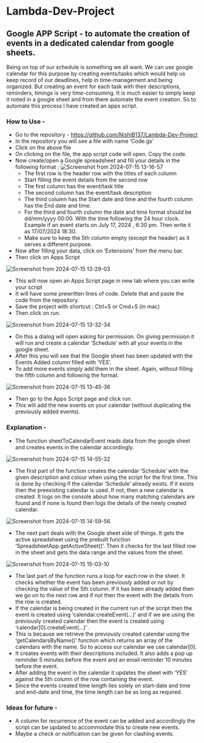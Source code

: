 # Lambda-Dev-Project
## Google APP Script - to automate the creation of events in a dedicated calendar from google sheets. 
Being on top of our schedule is something we all want. We can use google calendar for this purpose by creating events/tasks which would help us keep record of our deadlines, help in time-management and being organized. But creating an event for each task with their descriptions, reminders, timings is very time-consuming. It is much easier to simply keep it noted in a google sheet and from there automate the event creation. So to automate this process I have created an apps script.
### How to Use - 
- Go to the repository - https://github.com/NishiB137/Lambda-Dev-Project
- In the repository you will see a file with name ‘Code.gs’  
- Click on the above file  
- On clicking on the file, the app script code will open. Copy the code.  
- Now create/open a Google spreadsheet and fill your details in the following format : 
![Screenshot from 2024-07-15 13-16-57](https://github.com/user-attachments/assets/da63c754-bc93-49d2-93fa-9a3edbf7084d)  
  - The first row is the header row with the titles of each column  
  - Start filling the event details from the second row  
  - The first column has the event/task title   
  - The second column has the event/task description  
  - The third column has the Start date and time and the fourth column has the End date and time.  
  - For the third and fourth column the date and time format should be dd/mm/yyyy 00:00. With the time following the 24 hour clock. Example if an event starts on July 17, 2024 , 6:30 pm. Then write it as 17/07/2024 18:30.  
  - Make sure to keep the 5th column empty (except the header) as it serves a different purpose.  
- Now after filling your data, click on ‘Extensions’ from the menu bar.  
- Then click on Apps Script
  
![Screenshot from 2024-07-15 13-29-03](https://github.com/user-attachments/assets/6edb8b8a-3d99-407e-8d4b-a476a46f8ccc)  
  
- This will now open an Apps Script page in new tab where you can write your script
- It will have some prewritten lines of code. Delete that and paste the code from the repository.
- Save the project with shortcut : Ctrl+S or Cmd+S (in mac)
- Then click on run.
   
![Screenshot from 2024-07-15 13-32-34](https://github.com/user-attachments/assets/393ef7d4-9fe8-4e38-b22b-bd69519d5471)  
  
- On this a dialog will open asking for permission. On giving permission it will run and create a calendar ‘Schedule’ with all your events in the google sheet.  
- After this you will see that the Google sheet has been updated with the Events Added column filled with ‘YES’.  
- To add more events simply add them in the sheet. Again, without filling the fifth column and following the format.
  
![Screenshot from 2024-07-15 13-45-36](https://github.com/user-attachments/assets/62cf64e8-adb2-4678-a73e-31565c8773db)  
- Then go to the Apps Script page and click run.  
- This will add the new events on your calendar (without duplicating the previously added events).  
### Explanation - 
- The function sheetToCalendarEvent reads data from the google sheet and creates events in the calendar accordingly.
  
![Screenshot from 2024-07-15 14-55-32](https://github.com/user-attachments/assets/f366c5b7-e2e6-471f-bc6b-d233132daae9)  
  
- The first part of the function creates the calendar ‘Schedule’ with the given description and colour when using the script for the first time. This is done by checking if the calendar ‘Schedule’ already exists. If it exists then the preexisting calendar is used. If not, then a new calendar is created. It logs on the console about how many matching calendars are found and if none is found then logs the details of the newly created calendar.
 
![Screenshot from 2024-07-15 14-59-56](https://github.com/user-attachments/assets/ef934282-0312-49ec-8447-397676c4b598)
  
- The next part deals with the Google sheet side of things. It gets the active spreadsheet using the prebuilt function ‘SpreadsheetApp.getActiveSheet()’. Then it checks for the last filled row in the sheet and gets the data range and the values from the sheet.
  
![Screenshot from 2024-07-15 15-03-10](https://github.com/user-attachments/assets/c5a39161-a572-4cee-b1d5-22d94de7dd83) 
  
- The last part of the function runs a loop for each row in the sheet. It checks whether the event has been previously added or not by checking the value of the 5th column. If it has been already added then we go on to the next row and if not then the event with the details from the row is created.  
- If the calendar is being created in the current run of the script then the event is created using ‘calendar.createEvent(...)’ and if we are using the previously created calendar then the event is created using ‘calendar[0].createEvent(...)’ .  
- This is because we retrieve the previously created calendar using the ‘getCalendarsByName()’ function which returns an array of the calendars with the name. So to access our calendar we use calendar[0].  
- It creates events with their descriptions included. It also adds a pop up reminder 5 minutes before the event and an email reminder 10 minutes before the event.  
- After adding the event in the calendar it updates the sheet with ‘YES’ against the 5th column of the row containing the event.  
- Since the events created time length lies solely on start-date and time and end-date and time, the time length can be as long as required.  

### Ideas for future - 

- A column for recurrence of the event can be added and accordingly the script can be updated to accommodate this to create new events.  
- Maybe a check or notification can be given for clashing events.  
